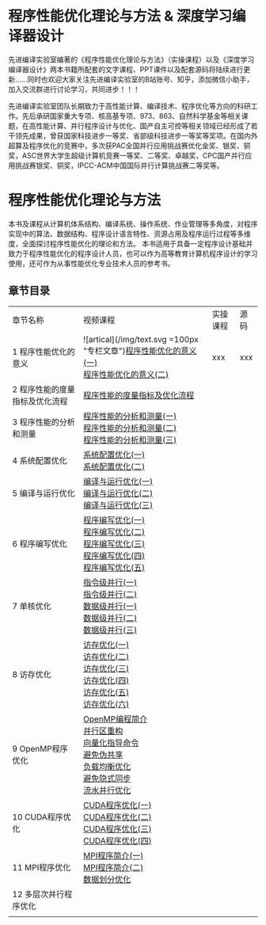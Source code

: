 # 程序性能优化理论与方法 & 深度学习编译器设计
先进编译实验室编著的《程序性能优化理论与方法》（实操课程）以及《深度学习编译器设计》两本书籍所配套的文字课程、PPT课件以及配套源码将陆续进行更新……同时也欢迎大家关注先进编译实验室的B站账号、知乎，添加微信小助手，加入交流群进行讨论学习，共同进步！！！

先进编译实验室团队长期致力于高性能计算、编译技术、程序优化等方向的科研工作。先后承研国家重大专项、核高基专项、973、863、自然科学基金等相关课题，在高性能计算、并行程序设计与优化、国产自主可控等相关领域已经形成了若干领先成果，曾获国家科技进步一等奖、省部级科技进步一等奖等奖项。在国内外超算及程序优化的竞赛中，多次获PAC全国并行应用挑战赛优化金奖、银奖、铜奖，ASC世界大学生超级计算机竞赛一等奖、二等奖、卓越奖，CPC国产并行应用挑战赛银奖、铜奖，IPCC-ACM中国国际并行计算挑战赛二等奖等。

# 程序性能优化理论与方法

本书及课程从计算机体系结构、编译系统、操作系统、作业管理等多角度，对程序实现中的算法、数据结构、程序设计语言特性、资源占用及程序运行过程等多维度，全面探讨程序性能优化的理论和方法。
本书适用于具备一定程序设计基础并致力于程序性能优化的程序设计人员，也可以作为高等教育计算机程序设计的学习使用，还可作为从事性能优化专业技术人员的参考书。

## 章节目录


|||||
|---|---|---|---|
|章节名称|视频课程|实操课程|源码|
|1 程序性能优化的意义|![artical](/img/text.svg =100px "专栏文章")[程序性能优化的意义(一)]()<br>[程序性能优化的意义(二)]()|xxx|xxx|xxx|
|2 程序性能的度量指标及优化流程|[程序性能的度量指标及优化流程]()|
|3 程序性能的分析和测量|[程序性能的分析和测量(一)]()<br>[程序性能的分析和测量(二)]()<br>[程序性能的分析和测量(三)]()|
|4 系统配置优化|[系统配置优化(一)]()<br>[系统配置优化(二)]()|
|5 编译与运行优化|[编译与运行优化(一)]()<br>[编译与运行优化(二)]()<br>[编译与运行优化(三)]()|
|6 程序编写优化|[程序编写优化(一)]()<br>[程序编写优化(二)]()<br>[程序编写优化(三)]()<br>[程序编写优化(四)]()<br>[程序编写优化(五)]()|
|7 单核优化|[指令级并行(一)]()<br>[指令级并行(二)]()<br>[数据级并行(一)]()<br>[数据级并行(二)]()<br>[数据级并行(三)]()|
|8 访存优化|[访存优化(一)]()<br>[访存优化(二)]()<br>[访存优化(三)]()<br>[访存优化(四)]()<br>[访存优化(五)]()<br>[访存优化(六)]()<br>|
|9 OpenMP程序优化|[OpenMP编程简介]()<br>[并行区重构]()<br>[向量化指导命令]()<br>[避免伪共享]()<br>[负载均衡优化]()<br>[避免隐式同步]()<br>[流水并行优化]()<br>|
|10 CUDA程序优化|[CUDA程序优化(一)]()<br>[CUDA程序优化(二)]()<br>[CUDA程序优化(三)]()<br>[CUDA程序优化(四)]()<br>|
|11 MPI程序优化|[MPI程序简介(一)]()<br>[MPI程序简介(二)]()<br>[数据划分优化]()|
|12 多层次并行程序优化||
||||



